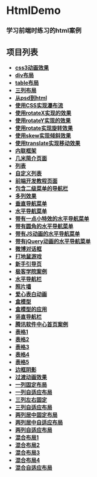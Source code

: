 # HtmlDemo
### 学习前端时练习的html案例
## 项目列表
- **[css3动画效果](./css3%E5%8A%A8%E7%94%BB%E6%95%88%E6%9E%9C/index.html)**
- **[div布局](./div%E5%B8%83%E5%B1%80/div%E5%B8%83%E5%B1%80.html)**
- **[table布局](./table%E5%B8%83%E5%B1%80/table%E5%B8%83%E5%B1%80.html)**
- **[三列布局](./%E4%B8%89%E5%88%97%E5%B8%83%E5%B1%80/index.html)**
- **[从psd到html](./%E4%BB%8Epsd%E5%88%B0html/index.html)**
- **[使用CSS实现瀑布流](./%E4%BD%BF%E7%94%A8CSS%E5%AE%9E%E7%8E%B0%E7%80%91%E5%B8%83%E6%B5%81/index.html)**
- **[使用rotateX实现的效果](./%E4%BD%BF%E7%94%A8rotateX%E5%AE%9E%E7%8E%B0%E7%9A%84%E6%95%88%E6%9E%9C/index.html)**
- **[使用rotateY实现的效果](./%E4%BD%BF%E7%94%A8rotateY%E5%AE%9E%E7%8E%B0%E7%9A%84%E6%95%88%E6%9E%9C/index.html)**
- **[使用rotate实现旋转效果](./%E4%BD%BF%E7%94%A8rotate%E5%AE%9E%E7%8E%B0%E6%97%8B%E8%BD%AC%E6%95%88%E6%9E%9C/index.html)**
- **[使用skew实现倾斜效果](./%E4%BD%BF%E7%94%A8skew%E5%AE%9E%E7%8E%B0%E5%80%BE%E6%96%9C%E6%95%88%E6%9E%9C/index.html)**
- **[使用translate实现移动效果](./%E4%BD%BF%E7%94%A8translate%E5%AE%9E%E7%8E%B0%E7%A7%BB%E5%8A%A8%E6%95%88%E6%9E%9C/index.html)**
- **[内联框架](./%E5%86%85%E8%81%94%E6%A1%86%E6%9E%B6/index01.html)**
- **[几米简介页面](./%E5%87%A0%E7%B1%B3%E7%AE%80%E4%BB%8B%E9%A1%B5%E9%9D%A2/index.html)**
- **[列表](./%E5%88%97%E8%A1%A8/%E5%88%97%E8%A1%A8.html)**
- **[自定义列表](./%E5%88%97%E8%A1%A8/%E8%87%AA%E5%AE%9A%E4%B9%89%E5%88%97%E8%A1%A8.html)**
- **[前端开发教程页面](./%E5%89%8D%E7%AB%AF%E5%BC%80%E5%8F%91%E6%95%99%E7%A8%8B%E9%A1%B5%E9%9D%A2/index.html)**
- **[包含二级菜单的导航栏](./%E5%8C%85%E5%90%AB%E4%BA%8C%E7%BA%A7%E8%8F%9C%E5%8D%95%E7%9A%84%E5%AF%BC%E8%88%AA%E6%A0%8F/index.html)**
- **[多列效果](./%E5%A4%9A%E5%88%97%E6%95%88%E6%9E%9C/index.html)**
- **[垂直导航菜单](./%E5%AF%BC%E8%88%AA%E6%9D%A1%E8%8F%9C%E5%8D%95%E5%88%B6%E4%BD%9C/01%20%E5%9E%82%E7%9B%B4%E8%8F%9C%E5%8D%95.html)**
- **[水平导航菜单](./%E5%AF%BC%E8%88%AA%E6%9D%A1%E8%8F%9C%E5%8D%95%E5%88%B6%E4%BD%9C/02%20%E6%B0%B4%E5%B9%B3%E8%8F%9C%E5%8D%95.html)**
- **[带有一点小特效的水平导航菜单](./%E5%AF%BC%E8%88%AA%E6%9D%A1%E8%8F%9C%E5%8D%95%E5%88%B6%E4%BD%9C/03%20%E6%B0%B4%E5%B9%B3%E8%8F%9C%E5%8D%95hover.html)**
- **[带有圆角的水平导航菜单](./%E5%AF%BC%E8%88%AA%E6%9D%A1%E8%8F%9C%E5%8D%95%E5%88%B6%E4%BD%9C/04%20%E5%9C%86%E8%A7%92%E6%B0%B4%E5%B9%B3%E8%8F%9C%E5%8D%95.html)**
- **[带有JS动画的水平导航菜单](./%E5%AF%BC%E8%88%AA%E6%9D%A1%E8%8F%9C%E5%8D%95%E5%88%B6%E4%BD%9C/05%20JS%E5%8A%A8%E7%94%BB%E6%B0%B4%E5%B9%B3%E8%8F%9C%E5%8D%95.html)**
- **[带有jQuery动画的水平导航菜单](./%E5%AF%BC%E8%88%AA%E6%9D%A1%E8%8F%9C%E5%8D%95%E5%88%B6%E4%BD%9C/06%20JQ%E5%8A%A8%E7%94%BB%E6%B0%B4%E5%B9%B3%E8%8F%9C%E5%8D%95.html)**
- **[微博对话框](./%E5%BE%AE%E5%8D%9A%E5%AF%B9%E8%AF%9D%E6%A1%86/index.html)**
- **[打地鼠游戏](./%E6%89%93%E5%9C%B0%E9%BC%A0%E6%B8%B8%E6%88%8F%E4%BB%A3%E7%A0%81/index.html)**
- **[新手引导页](./%E6%96%B0%E6%89%8B%E5%AF%BC%E8%88%AA%E8%AF%BE%E7%A8%8B%E6%BA%90%E4%BB%A3%E7%A0%81/demo3.html)**
- **[极客学院案例](./%E6%9E%81%E5%AE%A2%E5%AD%A6%E9%99%A2%E6%A1%88%E4%BE%8B/index.html)**
- **[水平导航栏](./%E6%B0%B4%E5%B9%B3%E5%AF%BC%E8%88%AA%E6%A0%8F/index.html)**
- **[照片墙](./%E7%85%A7%E7%89%87%E5%A2%99/index.html)**
- **[爱心表白动画](./%E7%88%B1%E5%BF%83%E8%A1%A8%E7%99%BD%E5%8A%A8%E7%94%BB/index.html)**
- **[盒模型](./%E7%9B%92%E5%AD%90%E6%A8%A1%E5%9E%8B/%E7%9B%92%E5%AD%90%E6%A8%A1%E5%9E%8B.html)**
- **[盒模型的应用](./%E7%9B%92%E5%AD%90%E6%A8%A1%E5%9E%8B%E7%9A%84%E5%BA%94%E7%94%A8/index.html)**
- **[竖直导航栏](./%E7%AB%96%E7%9B%B4%E5%AF%BC%E8%88%AA%E6%A0%8F/index.html)**
- **[腾讯软件中心首页案例](./%E8%85%BE%E8%AE%AF%E8%BD%AF%E4%BB%B6%E4%B8%AD%E5%BF%83/index.html)**
- **[表格1](./%E8%A1%A8%E6%A0%BC/%E8%A1%A8%E6%A0%BC1.html)**
- **[表格2](./%E8%A1%A8%E6%A0%BC/%E8%A1%A8%E6%A0%BC2.html)**
- **[表格3](./%E8%A1%A8%E6%A0%BC/%E8%A1%A8%E6%A0%BC3.html)**
- **[表格4](./%E8%A1%A8%E6%A0%BC1/%E8%A1%A8%E6%A0%BC.html)**
- **[表格5](./%E8%A1%A8%E6%A0%BC2/%E8%A1%A8%E6%A0%BC.html)**
- **[边框阴影](./%E8%BE%B9%E6%A1%86%E7%9A%84%E9%98%B4%E5%BD%B1%E6%95%88%E6%9E%9C/%E8%BE%B9%E6%A1%86.html)**
- **[过渡动画效果](./%E8%BF%87%E6%B8%A1%E5%8A%A8%E7%94%BB%E6%95%88%E6%9E%9C/index.html)**
- **[一列固定布局](./%E9%A1%B5%E9%9D%A2%E5%B8%83%E5%B1%80%E7%BB%93%E6%9E%84/%E4%B8%80%E5%88%97%E5%9B%BA%E5%AE%9A.html)**
- **[一列自适应布局](./%E9%A1%B5%E9%9D%A2%E5%B8%83%E5%B1%80%E7%BB%93%E6%9E%84/%E4%B8%80%E5%88%97%E8%87%AA%E9%80%82%E5%BA%94.html)**
- **[三列左右固定](./%E9%A1%B5%E9%9D%A2%E5%B8%83%E5%B1%80%E7%BB%93%E6%9E%84/%E4%B8%89%E5%88%97%E5%B7%A6%E5%8F%B3%E5%9B%BA%E5%AE%9A.html)**
- **[三列自适应布局](./%E9%A1%B5%E9%9D%A2%E5%B8%83%E5%B1%80%E7%BB%93%E6%9E%84/%E4%B8%89%E5%88%97%E8%87%AA%E9%80%82%E5%BA%94.html)**
- **[两列居中固定布局](http://meishadevs.com/HtmlDemo/%E9%A1%B5%E9%9D%A2%E5%B8%83%E5%B1%80%E7%BB%93%E6%9E%84/%E4%B8%A4%E5%88%97%E5%B1%85%E4%B8%AD%E5%9B%BA%E5%AE%9A.html)**
- **[两列居中自适应布局](http://meishadevs.com/HtmlDemo/%E9%A1%B5%E9%9D%A2%E5%B8%83%E5%B1%80%E7%BB%93%E6%9E%84/%E4%B8%A4%E5%88%97%E5%B1%85%E4%B8%AD%E8%87%AA%E9%80%82%E5%BA%94.html)**
- **[两列自适应布局](http://meishadevs.com/HtmlDemo/%E9%A1%B5%E9%9D%A2%E5%B8%83%E5%B1%80%E7%BB%93%E6%9E%84/%E4%B8%A4%E5%88%97%E8%87%AA%E9%80%82%E5%BA%94.html)**
- **[混合布局1](./%E9%A1%B5%E9%9D%A2%E5%B8%83%E5%B1%80%E7%BB%93%E6%9E%84/%E6%B7%B7%E5%90%88%E5%B8%83%E5%B1%8001.html)**
- **[混合布局2](./%E9%A1%B5%E9%9D%A2%E5%B8%83%E5%B1%80%E7%BB%93%E6%9E%84/%E6%B7%B7%E5%90%88%E5%B8%83%E5%B1%8002.html)**
- **[混合布局3](./%E9%A1%B5%E9%9D%A2%E5%B8%83%E5%B1%80%E7%BB%93%E6%9E%84/%E6%B7%B7%E5%90%88%E5%B8%83%E5%B1%8003.html)**
- **[混合布局4](./%E9%A1%B5%E9%9D%A2%E5%B8%83%E5%B1%80%E7%BB%93%E6%9E%84/%E6%B7%B7%E5%90%88%E5%B8%83%E5%B1%8004.html)**
- **[混合自适应布局](./%E9%A1%B5%E9%9D%A2%E5%B8%83%E5%B1%80%E7%BB%93%E6%9E%84/%E6%B7%B7%E5%90%88%E5%B8%83%E5%B1%80%E8%87%AA%E9%80%82%E5%BA%94.html)**
